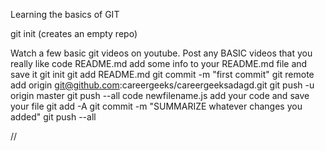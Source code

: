 Learning the basics of GIT


git init (creates an empty repo)

Watch a few basic git videos on youtube.  Post any BASIC videos that you really like
code README.md
     add some info to your README.md file and save it
git init
git add README.md
git commit -m "first commit"
git remote add origin git@github.com:careergeeks/careergeeksadagd.git
git push -u origin master
git push --all
code newfilename.js
     add your code and save your file
git add -A
git commit -m "SUMMARIZE whatever changes you added"
git push --all


//